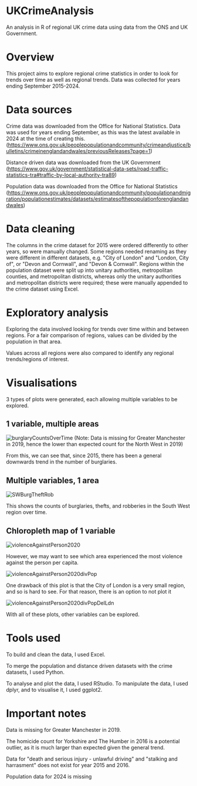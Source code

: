 # UKCrimeAnalysis
An analysis in R of regional UK crime data using data from the ONS and UK Government. 

# Overview
This project aims to explore regional crime statistics in order to look for trends over time as well as regional trends. Data was collected for years ending September 2015-2024.

# Data sources
Crime data was downloaded from the Office for National Statistics. Data was used for years ending September, as this was the latest available in 2024 at the time of creating this.(https://www.ons.gov.uk/peoplepopulationandcommunity/crimeandjustice/bulletins/crimeinenglandandwales/previousReleases?page=1)

Distance driven data was downloaded from the UK Government (https://www.gov.uk/government/statistical-data-sets/road-traffic-statistics-tra#traffic-by-local-authority-tra89)

Population data was downloaded from the Office for National Statistics (https://www.ons.gov.uk/peoplepopulationandcommunity/populationandmigration/populationestimates/datasets/estimatesofthepopulationforenglandandwales)

# Data cleaning
The columns in the crime dataset for 2015 were ordered differently to other years, so were manually changed. Some regions needed renaming as they were different in different datasets, e.g. "City of London" and "London, City of", or "Devon and Cornwall", and "Devon & Cornwall". Regions within the population dataset were split up into unitary authorities, metropolitan counties, and metropolitan districts, whereas only the unitary authorities and metropolitan districts were required; these were manually appended to the crime dataset using Excel.

# Exploratory analysis
Exploring the data involved looking for trends over time within and between regions. For a fair comparison of regions, values can be divided by the population in that area. 

Values across all regions were also compared to identify any regional trends/regions of interest.

# Visualisations
3 types of plots were generated, each allowing multiple variables to be explored.

## 1 variable, multiple areas

![burglaryCountsOverTime](https://github.com/user-attachments/assets/a3d91781-b72f-4773-87ed-c39bd728f2c9)
(Note: Data is missing for Greater Manchester in 2019, hence the lower than expected count for the North West in 2019)

From this, we can see that, since 2015, there has been a general downwards trend in the number of burglaries.

## Multiple variables, 1 area

![SWBurgTheftRob](https://github.com/user-attachments/assets/41530d16-16bb-44ee-bdab-2c56017294c2)

This shows the counts of burglaries, thefts, and robberies in the South West region over time.

## Chloropleth map of 1 variable

![violenceAgainstPerson2020](https://github.com/user-attachments/assets/6ea29523-92ef-4e5b-a390-eb450e2071c9)

However, we may want to see which area experienced the most violence against the person per capita.

![violenceAgainstPerson2020divPop](https://github.com/user-attachments/assets/2192a2d4-1cdf-4ad2-a900-135aee77429a)

One drawback of this plot is that the City of London is a very small region, and so is hard to see. For that reason, there is an option to not plot it

![violenceAgainstPerson2020divPopDelLdn](https://github.com/user-attachments/assets/4916b9d6-26c2-45df-8916-60dc0cec6c65)

With all of these plots, other variables can be explored.

# Tools used
To build and clean the data, I used Excel.

To merge the population and distance driven datasets with the crime datasets, I used Python.

To analyse and plot the data, I used RStudio. To manipulate the data, I used dplyr, and to visualise it, I used ggplot2.

# Important notes
Data is missing for Greater Manchester in 2019. 

The homicide count for Yorkshire and The Humber in 2016 is a potential outlier, as it is much larger than expected given the general trend.

Data for "death and serious injury - unlawful driving" and "stalking and harrasment" does not exist for year 2015 and 2016.

Population data for 2024 is missing
